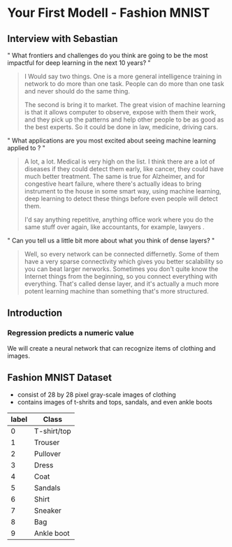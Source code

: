 # Your First Modell - Fashion MNIST

## Interview with Sebastian

" What frontiers and challenges do you think are going to be the most impactful for deep learning in the next 10 years? "
> I Would say two things.
> One is a more general intelligence training in network to do more than one task. 
> People can do more than one task and never should do the same thing.
>
> The second is bring it to market. 
> The great vision of machine learning is that it allows computer to observe, expose with them their work, 
> and they pick up the patterns and help other people to be as good as the best experts.
> So it could be done in law, medicine, driving cars.

" What applications are you most excited about seeing machine learning applied to ? "

> A lot, a lot. Medical is very high on the list.
> I think there are a lot of diseases if they could detect them early, like cancer, they could have much better treatment.
> The same is true for Alzheimer, and for congestive heart failure, where there's actually ideas to bring instrument to the house in some smart way, using machine learning, deep learning to detect these things before even people will detect them.
>
> I'd say anything repetitive, anything office work where you do the same stuff over again, like accountants, for example, lawyers .

" Can you tell us a little bit more about what you think of dense layers? "

> Well, so every network can be connected differnetly. Some of them have a very sparse connectivity which gives you better scalability so you can beat larger nerworks.
> Sometimes you don't quite know the Internet things from the beginning, so you connect everything with everything. 
> That's called dense layer, and it's actually a much more potent learning machine than something that's more structured.


## Introduction

### Regression predicts a numeric value

We will create a neural network that can recognize items of clothing and images.

## Fashion MNIST Dataset

* consist of 28 by 28 pixel gray-scale images of clothing
* contains images of t-shrits and tops, sandals, and even ankle boots

| label | Class |
|-------|-------|
|0|T-shirt/top|
|1|Trouser|
|2|Pullover|
|3|Dress|
|4|Coat|
|5|Sandals|
|6|Shirt|
|7|Sneaker|
|8|Bag|
|9|Ankle boot|






















